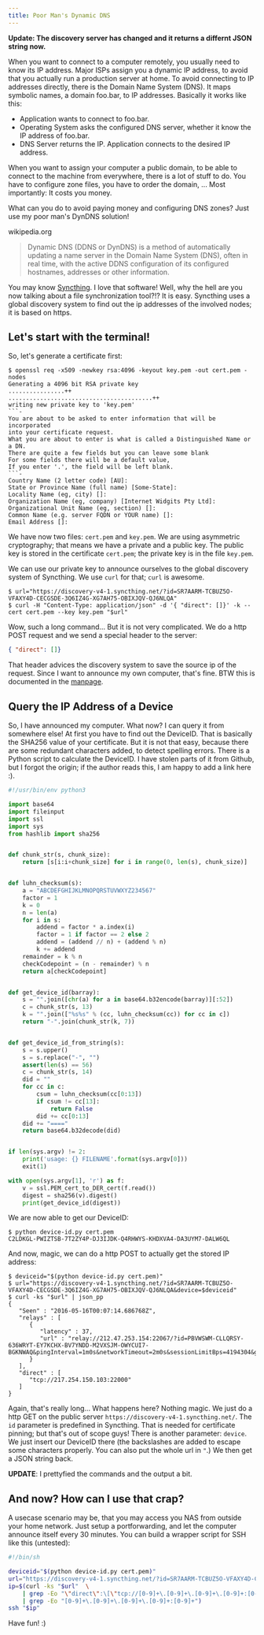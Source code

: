 ```yaml
---
title: Poor Man's Dynamic DNS
---
```


**Update: The discovery server has changed and it returns a differnt JSON string now.**

When you want to connect to a computer remotely, you usually need to know its
IP address. Major ISPs assign you a dynamic IP address, to avoid that you
actually run a production server at home. To avoid connecting to IP addresses
directly, there is the Domain Name System (DNS). It maps symbolic names, a
domain foo.bar, to IP addresses. Basically it works like this:

* Application wants to connect to foo.bar.
* Operating System asks the configured DNS server, whether it know the IP address
  of foo.bar.
* DNS Server returns the IP. Application connects to the desired IP address.

When you want to assign your computer a public domain, to be able to connect to
the machine from everywhere, there is a lot of stuff to do. You have to
configure zone files, you have to order the domain, ...  Most importantly: It
costs you money.

What can you do to avoid paying money and configuring DNS zones? Just use my
poor man's DynDNS solution!

wikipedia.org

> Dynamic DNS (DDNS or DynDNS) is a method of automatically updating a name
> server in the Domain Name System (DNS), often in real time, with the active
> DDNS configuration of its configured hostnames, addresses or other information.

You may know [Syncthing](https://syncthing.net/). I love that software! Well,
why the hell are you now talking about a file synchronization tool?!?
It is easy. Syncthing uses a global discovery system to find out the ip
addresses of the involved nodes; it is based on https.

## Let's start with the terminal!

So, let's generate a certificate first:

```
$ openssl req -x509 -newkey rsa:4096 -keyout key.pem -out cert.pem -nodes
Generating a 4096 bit RSA private key
................++
.........................................++
writing new private key to 'key.pem'
```-
You are about to be asked to enter information that will be incorporated
into your certificate request.
What you are about to enter is what is called a Distinguished Name or a DN.
There are quite a few fields but you can leave some blank
For some fields there will be a default value,
If you enter '.', the field will be left blank.
```-
Country Name (2 letter code) [AU]:
State or Province Name (full name) [Some-State]:
Locality Name (eg, city) []:
Organization Name (eg, company) [Internet Widgits Pty Ltd]:
Organizational Unit Name (eg, section) []:
Common Name (e.g. server FQDN or YOUR name) []:
Email Address []:
```

We have now two files: `cert.pem` and `key.pem`. We are using asymmetric
cryptography; that means we have a private and a public key. The public key is
stored in the certificate `cert.pem`; the private key is in the file `key.pem`.

We can use our private key to announce ourselves to the global discovery system
of Syncthing. We use `curl` for that; `curl` is awesome.

```
$ url="https://discovery-v4-1.syncthing.net/?id=SR7AARM-TCBUZ5O-VFAXY4D-CECGSDE-3Q6IZ4G-XG7AH75-OBIXJQV-QJ6NLQA"
$ curl -H "Content-Type: application/json" -d '{ "direct": []}' -k --cert cert.pem --key key.pem "$url"
```

Wow, such a long command... But it is not very complicated. We do a http POST request
and we send a special header to the server:

``` json
{ "direct": []}
```

That header advices the discovery system to save the source ip of the request. Since
I want to announce my own computer, that's fine. BTW this is documented in the
[manpage](https://docs.syncthing.net/specs/globaldisco-v3.html).

## Query the IP Address of a Device

So, I have announced my computer. What now? I can query it from somewhere else!
At first you have to find out the DeviceID. That is basically the SHA256 value
of your certificate. But it is not that easy, because there are some redundant
characters added, to detect spelling errors. There is a Python script to calculate
the DeviceID. I have stolen parts of it from Github, but I forgot the origin;
if the author reads this, I am happy to add a link here :).

``` python
#!/usr/bin/env python3

import base64
import fileinput
import ssl
import sys
from hashlib import sha256


def chunk_str(s, chunk_size):
    return [s[i:i+chunk_size] for i in range(0, len(s), chunk_size)]


def luhn_checksum(s):
    a = "ABCDEFGHIJKLMNOPQRSTUVWXYZ234567"
    factor = 1
    k = 0
    n = len(a)
    for i in s:
        addend = factor * a.index(i)
        factor = 1 if factor == 2 else 2
        addend = (addend // n) + (addend % n)
        k += addend
    remainder = k % n
    checkCodepoint = (n - remainder) % n
    return a[checkCodepoint]


def get_device_id(barray):
    s = "".join([chr(a) for a in base64.b32encode(barray)][:52])
    c = chunk_str(s, 13)
    k = "".join(["%s%s" % (cc, luhn_checksum(cc)) for cc in c])
    return "-".join(chunk_str(k, 7))


def get_device_id_from_string(s):
    s = s.upper()
    s = s.replace("-", "")
    assert(len(s) == 56)
    c = chunk_str(s, 14)
    did = ""
    for cc in c:
        csum = luhn_checksum(cc[0:13])
        if csum != cc[13]:
            return False
        did += cc[0:13]
    did += "===="
    return base64.b32decode(did)


if len(sys.argv) != 2:
    print('usage: {} FILENAME'.format(sys.argv[0]))
    exit(1)

with open(sys.argv[1], 'r') as f:
    v = ssl.PEM_cert_to_DER_cert(f.read())
    digest = sha256(v).digest()
    print(get_device_id(digest))
```

We are now able to get our DeviceID:

```
$ python device-id.py cert.pem
C2LDKGL-PWIZTSB-7T2ZY4P-DJ3IJDK-Q4RHWYS-KHDXVA4-DA3UYM7-DALW6QL
```

And now, magic, we can do a http POST to actually get the stored IP address:

```
$ deviceid="$(python device-id.py cert.pem)"
$ url="https://discovery-v4-1.syncthing.net/?id=SR7AARM-TCBUZ5O-VFAXY4D-CECGSDE-3Q6IZ4G-XG7AH75-OBIXJQV-QJ6NLQA&device=$deviceid"
$ curl -ks "$url" | json_pp
{
   "Seen" : "2016-05-16T00:07:14.686768Z",
   "relays" : [
      {
         "latency" : 37,
         "url" : "relay://212.47.253.154:22067/?id=PBVWSWM-CLLQRSY-636WRYT-EY7KCHX-BV7YNDD-M2VXSJM-OWYCUI7-BGKNWAQ&pingInterval=1m0s&networkTimeout=2m0s&sessionLimitBps=4194304&globalLimitBps=5242880&statusAddr=:22070&providedBy="
      }
   ],
   "direct" : [
      "tcp://217.254.150.103:22000"
   ]
}
```

Again, that's really long... What happens here? Nothing magic. We just do a http GET
on the public server `https://discovery-v4-1.syncthing.net/`. The `id` parameter is
predefined in Syncthing. That is needed for certificate pinning; but that's out of
scope guys! There is another parameter: `device`. We just insert our DeviceID there
(the backslashes are added to escape some characters properly. You can also put
the whole url in `"`.) We then get a JSON string back.

**UPDATE**: I prettyfied the commands and the output a bit.

## And now? How can I use that crap?

A usecase scenario may be, that you may access you NAS from outside your home
network. Just setup a portforwarding, and let the computer announce itself every
30 minutes. You can build a wrapper script for SSH like this (untested):

``` bash
#!/bin/sh

deviceid="$(python device-id.py cert.pem)"
url="https://discovery-v4-1.syncthing.net/?id=SR7AARM-TCBUZ5O-VFAXY4D-CECGSDE-3Q6IZ4G-XG7AH75-OBIXJQV-QJ6NLQA&device=$deviceid"
ip=$(curl -ks "$url"  \
    | grep -Eo "\"direct\":\[\"tcp://[0-9]+\.[0-9]+\.[0-9]+\.[0-9]+:[0-9]+\"\]" \
    | grep -Eo "[0-9]+\.[0-9]+\.[0-9]+\.[0-9]+:[0-9]+")
ssh "$ip"
```

Have fun! :)
